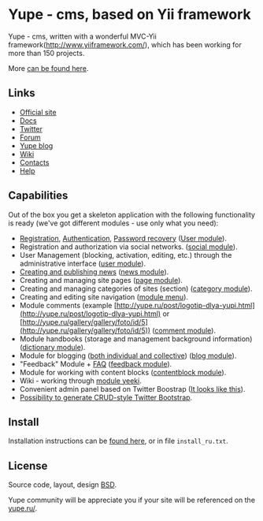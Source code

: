 Yupe - cms, based on Yii framework
=================

Yupe - cms, written with a wonderful MVC-Yii framework(http://www.yiiframework.com/),
which has been working for more than 150 projects.

More [can be found here](http://yupe.ru/pages/about).

Links
------

* [Official site](http://yupe.ru/)
* [Docs](http://yupe.ru/docs/index.html)
* [Twitter](https://twitter.com/#!/YupeCms)
* [Forum](http://yupe.ru/talk/)
* [Yupe blog](http://yupe.ru/index.php/blog/yupe-mini-cms-yii)
* [Wiki](https://github.com/yupe/yupe/wiki)
* [Contacts](http://yupe.ru/feedback/contact)
* [Help](http://yupe.ru/site/page/view/help)

Capabilities
-----------

Out of the box you get a skeleton application with the following functionality is ready 
(we've got different modules - use only what you need):

* [Registration](http://yupe.ru/registration), [Authentication](http://yupe.ru/login), [Password recovery](http://yupe.ru/recovery) ([User module](https://github.com/yupe/yupe/tree/master/protected/modules/user)).
* Registration and authorization via social networks. ([social module](https://github.com/yupe/yupe/tree/master/protected/modules/social)).
* User Management (blocking, activation, editing, etc.) through the administrative interface ([user module](https://github.com/yupe/yupe/tree/master/protected/modules/user)).
* [Creating and publishing news](http://yupe.ru/story/ocherednoy-sayt-na-yupi) ([news module](https://github.com/yupe/yupe/tree/master/protected/modules/news)).
* Creating and managing site pages ([page module](https://github.com/yupe/yupe/tree/master/protected/modules/page)).
* Creating and managing categories of sites (section) ([category module](https://github.com/yupe/yupe/tree/master/protected/modules/category)).
* Creating and editing site navigation ([module menu](https://github.com/yupe/yupe/tree/master/protected/modules/menu)).
* Module comments (example [http://yupe.ru/post/logotip-dlya-yupi.html](http://yupe.ru/post/logotip-dlya-yupi.html) or [http://yupe.ru/gallery/gallery/foto/id/5](http://yupe.ru/gallery/gallery/foto/id/5)) ([comment module](https://github.com/yupe/yupe/tree/master/protected/modules/comment)).
* Module handbooks (storage and management background information) ([dictionary module](https://github.com/yupe/yupe/tree/master/protected/modules/dictionary)).
* Module for blogging ([both individual and collective](http://yupe.ru/blog/yupe-mini-cms-yii)) ([blog module](https://github.com/yupe/yupe/tree/master/protected/modules/blog)).
* "Feedback" Module + [FAQ](http://yupe.ru/faq) ([feedback module](https://github.com/yupe/yupe/tree/master/protected/modules/feedback)).
* Module for working with content blocks ([contentblock module](https://github.com/yupe/yupe/tree/master/protected/modules/contentblock)).
* Wiki - working through [module yeeki](http://rmcreative.ru/blog/post/yeeki).
* Convenient admin panel based on Twitter Boostrap  ([It looks like this](http://yupe.ru/gallery/gallery/show/1)).
* [Possibility to generate CRUD-style Twitter Bootstrap](https://github.com/yupe/yupe/tree/master/protected/modules/yupe/extensions/yupe).

Install
---------

Installation instructions can be [found here](https://github.com/yupe/yupe/wiki/Установка), or in file `install_ru.txt`.

License
--------

Source code, layout, design [BSD](http://ru.wikipedia.org/wiki/%D0%9B%D0%B8%D1%86%D0%B5%D0%BD%D0%B7%D0%B8%D1%8F_BSD).

Yupe community will be appreciate you if your site will be referenced on the [yupe.ru/](http://yupe.ru/).